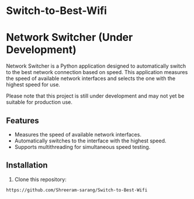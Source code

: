 # Switch-to-Best-Wifi
# Network Switcher (Under Development)

Network Switcher is a Python application designed to automatically switch to the best network connection based on speed. This application measures the speed of available network interfaces and selects the one with the highest speed for use.

Please note that this project is still under development and may not yet be suitable for production use.

## Features

- Measures the speed of available network interfaces.
- Automatically switches to the interface with the highest speed.
- Supports multithreading for simultaneous speed testing.

## Installation

1. Clone this repository:

```bash
https://github.com/Shreeram-sarang/Switch-to-Best-Wifi
